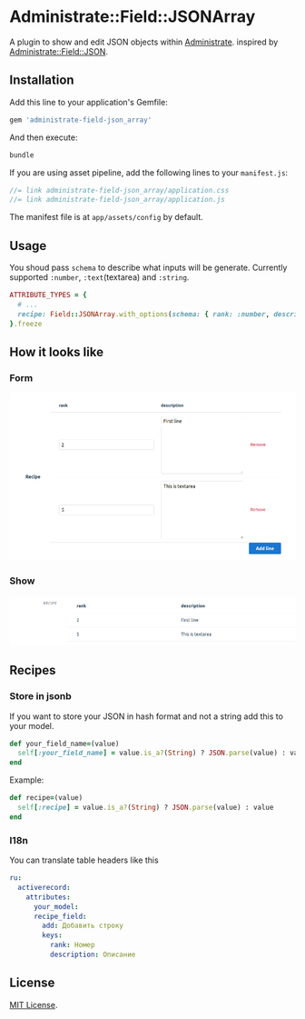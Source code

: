 # Administrate::Field::JSONArray

A plugin to show and edit JSON objects within [Administrate](https://github.com/thoughtbot/administrate). inspired by [Administrate::Field::JSON](https://github.com/eddietejeda/administrate-field-json).

## Installation

Add this line to your application's Gemfile:

```ruby
gem 'administrate-field-json_array'
```

And then execute:

```bash
bundle
```

If you are using asset pipeline, add the following lines to your `manifest.js`:

```js
//= link administrate-field-json_array/application.css
//= link administrate-field-json_array/application.js
```

The manifest file is at `app/assets/config` by default.

## Usage

You shoud pass `schema` to describe what inputs will be generate.
Currently supported `:number`, `:text`(textarea) and `:string`.

```ruby
ATTRIBUTE_TYPES = {
  # ...
  recipe: Field::JSONArray.with_options(schema: { rank: :number, description: :text }),
}.freeze
```

## How it looks like

### Form

<img src="docs/images/form.png">

### Show

<img src="docs/images/show.png">

## Recipes

### Store in jsonb

If you want to store your JSON in hash format and not a string add this to your model.

```ruby
def your_field_name=(value)
  self[:your_field_name] = value.is_a?(String) ? JSON.parse(value) : value
end
```

Example:

```ruby
def recipe=(value)
  self[:recipe] = value.is_a?(String) ? JSON.parse(value) : value
end
```

### I18n

You can translate table headers like this

```yaml
ru:
  activerecord:
    attributes:
      your_model:
      recipe_field:
        add: Добавить строку
        keys:
          rank: Номер
          description: Описание
```


## License

[MIT License](https://opensource.org/licenses/MIT).
